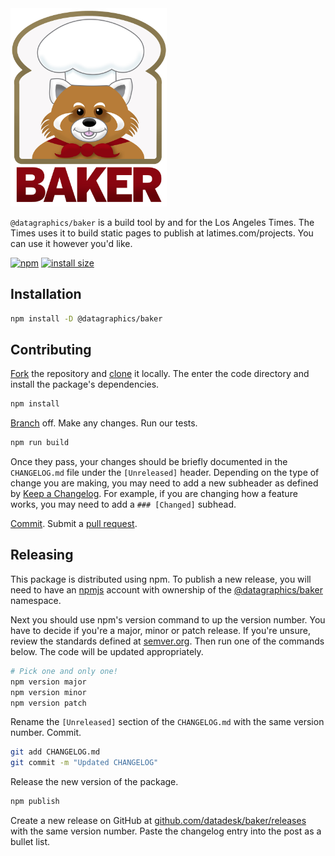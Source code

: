 <img src="./.github/baker.jpg" alt="Baker" width=250>

`@datagraphics/baker` is a build tool by and for the Los Angeles Times. The Times uses it to build static pages to publish at latimes.com/projects. You can use it however you'd like.

[![npm](https://badgen.net/npm/v/@datagraphics/baker)](https://www.npmjs.org/package/@datagraphics/baker) [![install size](https://badgen.net/packagephobia/install/@datagraphics/baker)](https://packagephobia.now.sh/result?p=@datagraphics/baker)

## Installation

```sh
npm install -D @datagraphics/baker
```

## Contributing

[Fork](https://docs.github.com/en/get-started/quickstart/fork-a-repo) the repository and [clone](https://docs.github.com/en/repositories/creating-and-managing-repositories/cloning-a-repository) it locally. The enter the code directory and install the package's dependencies.

```sh
npm install
```

[Branch](https://git-scm.com/book/en/v2/Git-Branching-Basic-Branching-and-Merging) off. Make any changes. Run our tests.

```sh
npm run build
```

Once they pass, your changes should be briefly documented in the `CHANGELOG.md` file under the `[Unreleased]` header. Depending on the type of change you are making, you may need to add a new subheader as defined by [Keep a Changelog](https://keepachangelog.com/en/1.0.0/). For example, if you are changing how a feature works, you may need to add a `### [Changed]` subhead.

[Commit](https://git-scm.com/docs/git-commit). Submit a [pull request](https://docs.github.com/en/github/collaborating-with-pull-requests/proposing-changes-to-your-work-with-pull-requests/creating-a-pull-request).

## Releasing

This package is distributed using npm. To publish a new release, you will need to have an [npmjs](https://www.npmjs.com/) account with ownership of the [@datagraphics/baker](https://www.npmjs.com/package/@datagraphics/baker) namespace.

Next you should use npm's version command to up the version number. You have to decide if you're a major, minor or patch release. If you're unsure, review the standards defined at [semver.org](https://semver.org/). Then run one of the commands below. The code will be updated appropriately.

```sh
# Pick one and only one!
npm version major
npm version minor
npm version patch
```

Rename the `[Unreleased]` section of the `CHANGELOG.md` with the same version number. Commit.

```sh
git add CHANGELOG.md
git commit -m "Updated CHANGELOG"
```

Release the new version of the package.

```sh
npm publish
```

Create a new release on GitHub at [github.com/datadesk/baker/releases](https://github.com/datadesk/baker/releases) with the same version number. Paste the changelog entry into the post as a bullet list.

